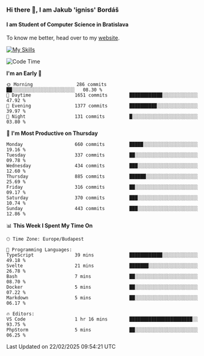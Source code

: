 ### Hi there 👋, I am Jakub 'igniss' Bordáš

#### I am Student of Computer Science in Bratislava
To know me better, head over to my [website](https://bordas.sk).

[![My Skills](https://skillicons.dev/icons?i=js,typescript,html,css,figma,svelte,vue,next,postgresql,nest,express,nodejs)](https://bordas.sk)


<!--START_SECTION:waka-->
![Code Time](http://img.shields.io/badge/Code%20Time-1%2C687%20hrs%2026%20mins-blue)

**I'm an Early 🐤** 

```text
🌞 Morning                286 commits         ██░░░░░░░░░░░░░░░░░░░░░░░   08.30 % 
🌆 Daytime                1651 commits        ████████████░░░░░░░░░░░░░   47.92 % 
🌃 Evening                1377 commits        ██████████░░░░░░░░░░░░░░░   39.97 % 
🌙 Night                  131 commits         █░░░░░░░░░░░░░░░░░░░░░░░░   03.80 % 
```
📅 **I'm Most Productive on Thursday** 

```text
Monday                   660 commits         █████░░░░░░░░░░░░░░░░░░░░   19.16 % 
Tuesday                  337 commits         ██░░░░░░░░░░░░░░░░░░░░░░░   09.78 % 
Wednesday                434 commits         ███░░░░░░░░░░░░░░░░░░░░░░   12.60 % 
Thursday                 885 commits         ██████░░░░░░░░░░░░░░░░░░░   25.69 % 
Friday                   316 commits         ██░░░░░░░░░░░░░░░░░░░░░░░   09.17 % 
Saturday                 370 commits         ███░░░░░░░░░░░░░░░░░░░░░░   10.74 % 
Sunday                   443 commits         ███░░░░░░░░░░░░░░░░░░░░░░   12.86 % 
```


📊 **This Week I Spent My Time On** 

```text
🕑︎ Time Zone: Europe/Budapest

💬 Programming Languages: 
TypeScript               39 mins             ████████████░░░░░░░░░░░░░   49.18 % 
Svelte                   21 mins             ███████░░░░░░░░░░░░░░░░░░   26.78 % 
Bash                     7 mins              ██░░░░░░░░░░░░░░░░░░░░░░░   08.70 % 
Docker                   5 mins              ██░░░░░░░░░░░░░░░░░░░░░░░   07.22 % 
Markdown                 5 mins              ██░░░░░░░░░░░░░░░░░░░░░░░   06.17 % 

🔥 Editors: 
VS Code                  1 hr 16 mins        ███████████████████████░░   93.75 % 
PhpStorm                 5 mins              ██░░░░░░░░░░░░░░░░░░░░░░░   06.25 % 
```


 Last Updated on 22/02/2025 09:54:21 UTC
<!--END_SECTION:waka-->
